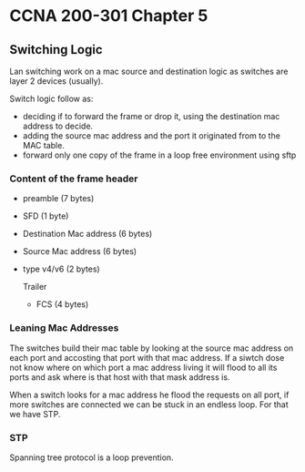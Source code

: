 # CCNA 200-301 Chapter 5



##  Switching Logic

Lan switching work on a mac source and destination logic as switches are layer 2 devices (usually).

Switch logic follow as:

- deciding if to forward the frame or drop it, using the destination mac address to decide.
- adding the source mac address and the port it originated from to the MAC table.
- forward only one copy of the frame in a loop free environment using sftp

### Content of the frame header

- preamble (7 bytes)

- SFD (1 byte)

- Destination Mac address (6 bytes)

- Source Mac address (6 bytes)

- type v4/v6 (2 bytes)

  Trailer 

  - FCS (4 bytes)

### Leaning Mac Addresses

The switches build their mac table by looking at the source mac address on each port and accosting that port with that mac address.
If a siwtch dose not know where on which port a mac address living it will flood to all its ports and ask where is that host with that mask address is.



When a switch looks for a mac address he flood the requests on all port, if more switches are connected we can be stuck in an endless loop.
For that we have STP.

### STP

Spanning tree protocol is a loop prevention.
